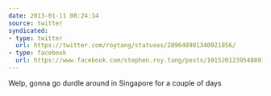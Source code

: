 ```yaml
---
date: 2013-01-11 08:24:14
source: twitter
syndicated:
- type: twitter
  url: https://twitter.com/roytang/statuses/289648901340921856/
- type: facebook
  url: https://www.facebook.com/stephen.roy.tang/posts/10152012395488912
---
```


Welp, gonna go durdle around in Singapore for a couple of days